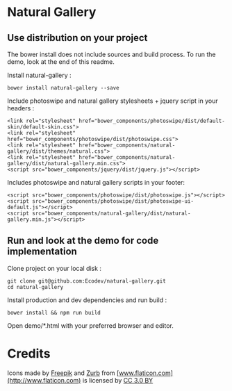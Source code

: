 Natural Gallery
============================

Use distribution on your project 
-----

The bower install does not include sources and build process. To run the demo, look at the end of this readme. 

Install natural-gallery :

```bower install natural-gallery --save```

Include photoswipe and natural gallery stylesheets + jquery script in your headers : 

```
<link rel="stylesheet" href="bower_components/photoswipe/dist/default-skin/default-skin.css">
<link rel="stylesheet" href="bower_components/photoswipe/dist/photoswipe.css">
<link rel="stylesheet" href="bower_components/natural-gallery/dist/themes/natural.css">
<link rel="stylesheet" href="bower_components/natural-gallery/dist/natural-gallery.min.css">
<script src="bower_components/jquery/dist/jquery.js"></script>
```

Includes photoswipe and natural gallery scripts in your footer: 

```
<script src="bower_components/photoswipe/dist/photoswipe.js"></script>
<script src="bower_components/photoswipe/dist/photoswipe-ui-default.js"></script>
<script src="bower_components/natural-gallery/dist/natural-gallery.min.js"></script>
```

Run and look at the demo for code implementation
-----

Clone project on your local disk :

```
git clone git@github.com:Ecodev/natural-gallery.git 
cd natural-gallery
```

Install production and dev dependencies and run build :

```
bower install && npm run build
```

Open demo/*.html with your preferred browser and editor.


Credits
============================

Icons made by [Freepik](http://www.freepik.com) and [Zurb](http://www.flaticon.com/authors/zurb) from [www.flaticon.com](http://www.flaticon.com) is licensed by [CC 3.0 BY](http://creativecommons.org/licenses/by/3.0/)
